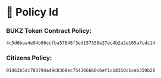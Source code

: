# 🚨 Policy Id

### BUKZ Token Contract Policy:

`4c5d6baa4e94b86ccfba57848f3ed157350e27ec4b2a2e165a7cdc14`

### **Citizens Policy:**

`01d63b5dc783794a49d8369ec754306660c6ef1c18310c1ceb350b28`
